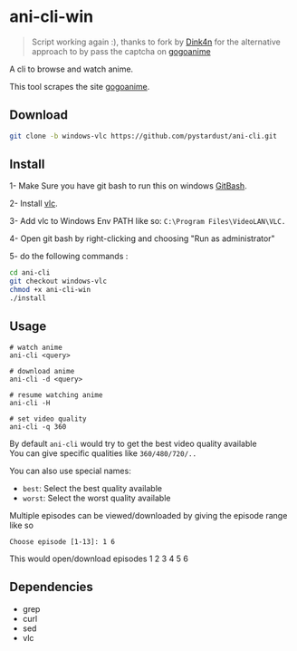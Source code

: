 # ani-cli-win

> Script working again :), thanks to fork by
> [Dink4n](https://github.com/Dink4n/ani-cli) for the alternative approach to
> by pass the captcha on [gogoanime](https://gogoanime.vc)

A cli to browse and watch anime.

This tool scrapes the site [gogoanime](https://gogoanime.pe).


## Download
```bash
git clone -b windows-vlc https://github.com/pystardust/ani-cli.git
```

## Install
1- Make Sure you have git bash to run this on windows [GitBash](https://git-scm.com/downloads).

2- Install [vlc](https://www.videolan.org/).

3- Add vlc to Windows Env PATH like so: ``C:\Program Files\VideoLAN\VLC.``

4- Open git bash by right-clicking and choosing "Run as administrator"

5- do the following commands : 


```bash
cd ani-cli
git checkout windows-vlc
chmod +x ani-cli-win
./install
```

## Usage

	# watch anime
	ani-cli <query>

	# download anime
	ani-cli -d <query>

	# resume watching anime
	ani-cli -H

	# set video quality
	ani-cli -q 360

By default `ani-cli` would try to get the best video quality available  
You can give specific qualities like `360/480/720/..`

You can also use special names:

* `best`: Select the best quality available
* `worst`: Select the worst quality available


Multiple episodes can be viewed/downloaded by giving the episode range like so

	Choose episode [1-13]: 1 6

This would open/download episodes 1 2 3 4 5 6

## Dependencies

* grep
* curl
* sed
* vlc

